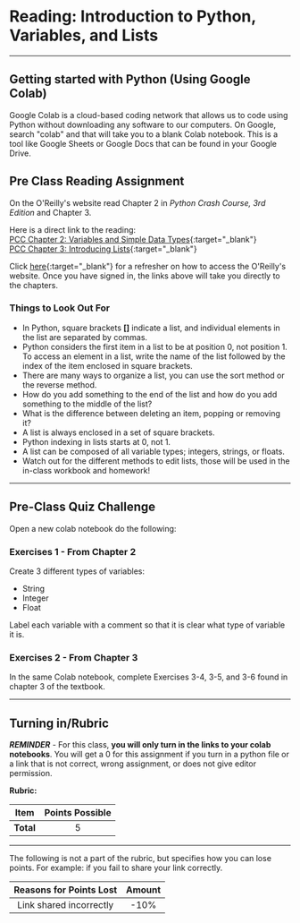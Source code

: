 #  Reading: Introduction to Python, Variables, and Lists

---

## Getting started with Python (Using Google Colab)

Google Colab is a cloud-based coding network that allows us to code using Python without downloading any software to our computers. On Google, search "colab" and that will take you to a blank Colab notebook. This is a tool like Google Sheets or Google Docs that can be found in your Google Drive.

## Pre Class Reading Assignment

On the O'Reilly's website read Chapter 2 in _Python Crash Course, 3rd Edition_  and Chapter 3.

Here is a direct link to the reading:<br>
[PCC Chapter 2: Variables and Simple Data Types](https://learning.oreilly.com/library/view/python-crash-course/9781098156664/c02.xhtml){:target="_blank"}<br>
[PCC Chapter 3: Introducing Lists](https://learning.oreilly.com/library/view/python-crash-course/9781098156664/c03.xhtml#h1-502703c03-0001){:target="_blank"}

Click [here](../../resources/textbooks/textbooks.md){:target="_blank"} for a refresher on how to access the O'Reilly's website. Once you have signed in, the links above will take you directly to the chapters.

### Things to Look Out For

- In Python, square brackets **[]** indicate a list, and individual elements in the list are separated by commas. 
- Python considers the first item in a list to be at position 0, not position 1. To access an element in a list, write the name of the list followed by the index of the item enclosed in square brackets.
- There are many ways to organize a list, you can use the sort method or the reverse method. 
- How do you add something to the end of the list and how do you add something to the middle of the list?
- What is the difference between deleting an item, popping or removing it? 
- A list is always enclosed in a set of square brackets.
- Python indexing in lists starts at 0, not 1.
- A list can be composed of all variable types; integers, strings, or floats.
- Watch out for the different methods to edit lists, those will be used in the in-class workbook and homework!

---

## Pre-Class Quiz Challenge

Open a new colab notebook do the following:

### Exercises 1 - From Chapter 2

Create 3 different types of variables:

>
   - String<br>
   - Integer<br>
   - Float

Label each variable with a comment so that it is clear what type of variable it is. 

### Exercises 2 - From Chapter 3

In the same Colab notebook, complete Exercises 3-4, 3-5, and 3-6 found in chapter 3 of the textbook.

---

## Turning in/Rubric

**_REMINDER_** - For this class, **you will only turn in the links to your colab notebooks**. You will get a 0 for this assignment if you turn in a python file or a link that is not correct, wrong assignment, or does not give editor permission.

**Rubric:**

|                      Item                      | Points Possible |
|:----------------------------------------------:|:---------------:|
| <div style="text-align: right">**Total**</div> |        5        |

---

The following is not a part of the rubric, but specifies how you can lose points. For example: if you fail to share your link correctly.

| **Reasons for Points Lost** |    **Amount**     |  
|:---------------------------:|:-----------------:|
|   Link shared incorrectly   |       -10%        | 
